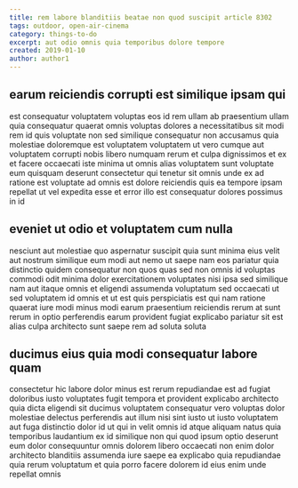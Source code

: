 ```yaml
---
title: rem labore blanditiis beatae non quod suscipit article 8302
tags: outdoor, open-air-cinema
category: things-to-do
excerpt: aut odio omnis quia temporibus dolore tempore
created: 2019-01-10
author: author1
---
```


## earum reiciendis corrupti est similique ipsam qui

est consequatur voluptatem voluptas eos id rem ullam ab praesentium ullam quia consequatur quaerat omnis voluptas dolores a necessitatibus sit modi rem id quis voluptate non sed similique consequatur non accusamus quia molestiae doloremque est voluptatem voluptatem ut vero cumque aut voluptatem corrupti nobis libero numquam rerum et culpa dignissimos et ex et facere occaecati iste minima ut omnis alias voluptatem sunt voluptate eum quisquam deserunt consectetur qui tenetur sit omnis unde ex ad ratione est voluptate ad omnis est dolore reiciendis quis ea tempore ipsam repellat ut vel expedita esse et error illo est consequatur dolores possimus in id

## eveniet ut odio et voluptatem cum nulla

nesciunt aut molestiae quo aspernatur suscipit quia sunt minima eius velit aut nostrum similique eum modi aut nemo ut saepe nam eos pariatur quia distinctio quidem consequatur non quos quas sed non omnis id voluptas commodi odit minima dolor exercitationem voluptates nisi ipsa sed similique nam aut itaque omnis et eligendi assumenda voluptatum sed occaecati ut sed voluptatem id omnis et ut est quis perspiciatis est qui nam ratione quaerat iure modi minus modi earum praesentium reiciendis rerum at sunt rerum in optio perferendis earum provident fugiat explicabo pariatur sit est alias culpa architecto sunt saepe rem ad soluta soluta

## ducimus eius quia modi consequatur labore quam

consectetur hic labore dolor minus est rerum repudiandae est ad fugiat doloribus iusto voluptates fugit tempora et provident explicabo architecto quia dicta eligendi sit ducimus voluptatem consequatur vero voluptas dolor molestiae delectus perferendis aut illum nisi sint iusto ut iusto voluptatem aut fuga distinctio dolor id ut qui in velit omnis id atque aliquam natus quia temporibus laudantium ex id similique non qui quod ipsum optio deserunt eum dolor consequuntur omnis dolorem libero occaecati non enim dolor architecto blanditiis assumenda iure saepe ea explicabo quia repudiandae quia rerum voluptatum et quia porro facere dolorem id eius enim unde repellat omnis
